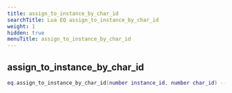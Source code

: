 ```yaml
---
title: assign_to_instance_by_char_id
searchTitle: Lua EQ assign_to_instance_by_char_id
weight: 1
hidden: true
menuTitle: assign_to_instance_by_char_id
---
```

## assign_to_instance_by_char_id
```lua
eq.assign_to_instance_by_char_id(number instance_id, number char_id) -- void
```